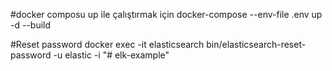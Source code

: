 #docker composu up ile çalıştırmak için
docker-compose --env-file .env up -d --build

#Reset password
docker exec -it elasticsearch bin/elasticsearch-reset-password -u elastic -i
"# elk-example" 
